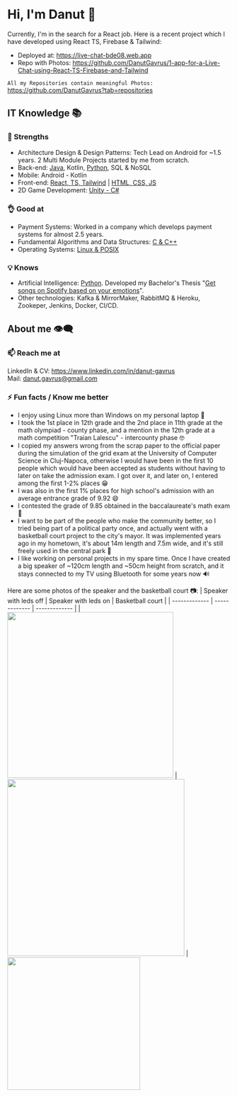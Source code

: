 # Hi, I'm Danut 👋
Currently, I'm in the search for a React job. Here is a recent project which I have developed using React TS, Firebase & Tailwind:
* Deployed at: https://live-chat-bde08.web.app
* Repo with Photos: https://github.com/DanutGavrus/1-app-for-a-Live-Chat-using-React-TS-Firebase-and-Tailwind

`All my Repositories contain meaningful Photos: ` https://github.com/DanutGavrus?tab=repositories

## IT Knowledge 📚
### 💪 Strengths
- Architecture Design & Design Patterns: Tech Lead on Android for ~1.5 years. 2 Multi Module Projects started by me from scratch.
- Back-end: [Java](https://github.com/DanutGavrus/5-apps-in-Java-with-GUIs), Kotlin, [Python](https://github.com/DanutGavrus/1-app-for-Web-Scalping-using-Selenium-in-Python), SQL & NoSQL
- Mobile: Android - Kotlin
- Front-end: [React, TS, Tailwind](https://github.com/DanutGavrus/1-app-for-a-Live-Chat-using-React-TS-Firebase-and-Tailwind) | [HTML, CSS, JS](https://github.com/DanutGavrus/2-old-apps-for-web)
- 2D Game Development: [Unity - C#](https://github.com/DanutGavrus/7-mobile-games-using-CSharp-in-Unity)

### 👌 Good at
- Payment Systems: Worked in a company which develops payment systems for almost 2.5 years.
- Fundamental Algorithms and Data Structures: [C & C++](https://github.com/DanutGavrus/9-apps-in-C-about-Fundamental-Algorithms-and-Data-Structures)
- Operating Systems: [Linux & POSIX](https://github.com/DanutGavrus/3-apps-in-C-for-POSIX)

### 💡 Knows
- Artificial Intelligence: [Python](https://github.com/DanutGavrus/_bachelor_thesis_Get-songs-on-Spotify-based-on-your-emotions). Developed my Bachelor's Thesis "[Get songs on Spotify based on your emotions](https://github.com/DanutGavrus/_bachelor_thesis_Get-songs-on-Spotify-based-on-your-emotions)".
- Other technologies: Kafka & MirrorMaker, RabbitMQ & Heroku, Zookeper, Jenkins, Docker, CI/CD.

## About me 👁️‍🗨️
### 📫 Reach me at
LinkedIn & CV: https://www.linkedin.com/in/danut-gavrus  
Mail: [danut.gavrus@gmail.com](mailto:danut.gavrus@gmail.com)

### ⚡ Fun facts / Know me better
- I enjoy using Linux more than Windows on my personal laptop 🤞  
- I took the 1st place in 12th grade and the 2nd place in 11th grade at the math olympiad - county phase, and a mention in the 12th grade at a math competition "Traian Lalescu" - intercounty phase 🤓  
- I copied my answers wrong from the scrap paper to the official paper during the simulation of the grid exam at the University of Computer Science in Cluj-Napoca, otherwise I would have been in the first 10 people which would have been accepted as students without having to later on take the admission exam. I got over it, and later on, I entered among the first 1-2% places 😁  
- I was also in the first 1% places for high school's admission with an average entrance grade of 9.92 😄  
- I contested the grade of 9.85 obtained in the baccalaureate's math exam 🫣  
- I want to be part of the people who make the community better, so I tried being part of a political party once, and actually went with a basketball court project to the city's mayor. It was implemented years ago in my hometown, it's about 14m length and 7.5m wide, and it's still freely used in the central park 🏀  
- I like working on personal projects in my spare time. Once I have created a big speaker of ~120cm length and ~50cm height from scratch, and it stays connected to my TV using Bluetooth for some years now 🔊

Here are some photos of the speaker and the basketball court 📷:
| Speaker with leds off  | Speaker with leds on | Basketball court |
| ------------- | ------------- | ------------- |
| <img src="https://github.com/DanutGavrus/Photos/blob/master/2.%20Photo%20Of%20Speaker.jpg" width="375">  | <img src="https://github.com/DanutGavrus/Photos/blob/master/1.%20Photo%20With%20Leds%20On.jpg" width="400">  | <img src="https://github.com/DanutGavrus/Photos/blob/master/10.%20Basketball%20court.png" width="300">
